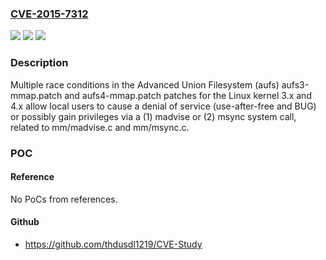 ### [CVE-2015-7312](https://cve.mitre.org/cgi-bin/cvename.cgi?name=CVE-2015-7312)
![](https://img.shields.io/static/v1?label=Product&message=n%2Fa&color=blue)
![](https://img.shields.io/static/v1?label=Version&message=n%2Fa&color=blue)
![](https://img.shields.io/static/v1?label=Vulnerability&message=n%2Fa&color=brighgreen)

### Description

Multiple race conditions in the Advanced Union Filesystem (aufs) aufs3-mmap.patch and aufs4-mmap.patch patches for the Linux kernel 3.x and 4.x allow local users to cause a denial of service (use-after-free and BUG) or possibly gain privileges via a (1) madvise or (2) msync system call, related to mm/madvise.c and mm/msync.c.

### POC

#### Reference
No PoCs from references.

#### Github
- https://github.com/thdusdl1219/CVE-Study

